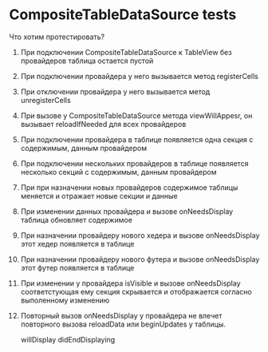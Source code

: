 #  CompositeTableDataSource tests

Что хотим протестировать?

1. При подключении CompositeTableDataSource к TableView без провайдеров таблица остается пустой
2. При подключении провайдера у него вызывается метод registerCells
3. При отключении провайдера у него вызывается метод unregisterCells
4. При вызове у CompositeTableDataSource метода viewWillAppesr, он вызывает reloadIfNeeded для всех провайдеров
5. При подключении провайдера в таблице появляется одна секция с содержимым, данным провайдером
6. При подключении нескольких провайдеров в таблице появляется несколько секций с содержимым, данным провайдером 
7. При при назначении новых провайдеров содержимое таблицы меняется и отражает новые секции и данные 
7. При изменении данных провайдера и вызове onNeedsDisplay таблица обновляет содержимое
7. При назначении провайдеру нового хедера и вызове onNeedsDisplay этот хедер появляется в таблице 
8. При назначении провайдеру нового футера и вызове onNeedsDisplay этот футер появляется в таблице 
9. При изменении у провайдера isVisible и вызове onNeedsDisplay соответстующая ему секция скрывается и отображается согласно выполенному изменению
10. Повторный вызов onNeedsDisplay у провайдера не влечет повторного вызова reloadData или beginUpdates у таблицы.



    willDisplay
    didEndDisplaying
